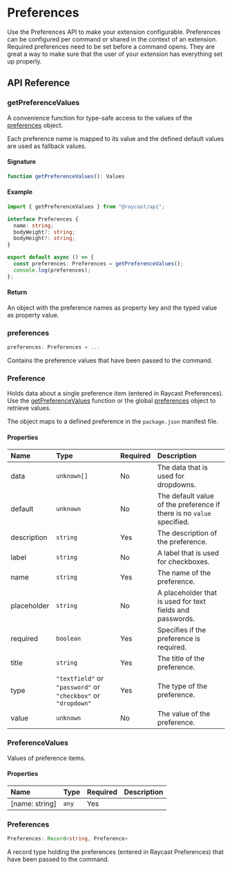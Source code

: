 # Preferences

Use the Preferences API to make your extension configurable. Preferences can be configured per command or shared in the context of an extension. Required preferences need to be set before a command opens. They are great a way to make sure that the user of your extension has everything set up properly. 

## API Reference

### getPreferenceValues

A convenience function for type-safe access to the values of the [preferences](https://github.com/raycast/extensions/tree/dedca25c38f912507c9e8eae9c8aea6e16332c93/docs/preferences.md#preferences) object.

Each preference name is mapped to its value and the defined default values are used as fallback values.

#### Signature

```typescript
function getPreferenceValues(): Values
```

#### Example

```typescript
import { getPreferenceValues } from "@raycast/api";

interface Preferences {
  name: string;
  bodyWeight?: string;
  bodyHeight?: string;
}

export default async () => {
  const preferences: Preferences = getPreferenceValues();
  console.log(preferences);
};
```

#### Return

An object with the preference names as property key and the typed value as property value.

### preferences

```typescript
preferences: Preferences = ...
```

Contains the preference values that have been passed to the command.

### Preference

Holds data about a single preference item \(entered in Raycast Preferences\). Use the [getPreferenceValues](https://github.com/raycast/extensions/tree/dedca25c38f912507c9e8eae9c8aea6e16332c93/docs/preferences.md#getpreferencevalues) function or the global [preferences](https://github.com/raycast/extensions/tree/dedca25c38f912507c9e8eae9c8aea6e16332c93/docs/preferences.md#preferences) object to retrieve values.

The object maps to a defined preference in the `package.json` manifest file.

#### Properties

| Name | Type | Required | Description |
| :--- | :--- | :--- | :--- |
| data | `unknown[]` | No | The data that is used for dropdowns. |
| default | `unknown` | No | The default value of the preference if there is no `value` specified. |
| description | `string` | Yes | The description of the preference. |
| label | `string` | No | A label that is used for checkboxes. |
| name | `string` | Yes | The name of the preference. |
| placeholder | `string` | No | A placeholder that is used for text fields and passwords. |
| required | `boolean` | Yes | Specifies if the preference is required. |
| title | `string` | Yes | The title of the preference. |
| type | `"textfield"` or `"password"` or `"checkbox"` or `"dropdown"` | Yes | The type of the preference. |
| value | `unknown` | No | The value of the preference. |

### PreferenceValues

Values of preference items.

#### Properties

| Name | Type | Required | Description |
| :--- | :--- | :--- | :--- |
| \[name: string\] | `any` | Yes |  |

### Preferences

```typescript
Preferences: Record<string, Preference>
```

A record type holding the preferences \(entered in Raycast Preferences\) that have been passed to the command.

